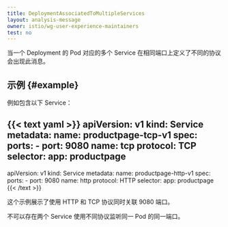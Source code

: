 ```yaml
---
title: DeploymentAssociatedToMultipleServices
layout: analysis-message
owner: istio/wg-user-experience-maintainers
test: no
---
```


当一个 Deployment 的 Pod 对应的多个 Service 在相同端口上定义了不同的协议会出现此消息。

## 示例 {#example}

例如包含以下 Service：

{{< text yaml >}}
apiVersion: v1
kind: Service
metadata:
  name: productpage-tcp-v1
spec:
  ports:
    - port: 9080
      name: tcp
      protocol: TCP
  selector:
    app: productpage
---
apiVersion: v1
kind: Service
metadata:
  name: productpage-http-v1
spec:
  ports:
    - port: 9080
      name: http
      protocol: HTTP
  selector:
    app: productpage
{{< /text >}}

这个示例展示了使用 HTTP 和 TCP 协议同时关联 9080 端口。

不可以存在两个 Service 使用不同协议监听同一 Pod 的同一端口。
